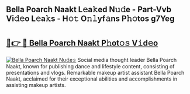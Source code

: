 ## Bella Poarch Naakt L𝚎a𝚔ed N𝚞𝚍e - Part-Vvb Vi𝚍𝚎o L𝚎a𝚔s - H𝚘𝚝 O𝚗𝚕yf𝚊ns P𝚑𝚘tos g7Yeg

# <h2><a href="http://kfcqfwx.oniu.top/?m=Bella+Poarch+Naakt">🔗👉 🔴 Bella Poarch Naakt P𝚑ot𝚘𝚜 V𝚒d𝚎o</a></h2>

[![Bella Poarch Naakt Nu𝚍e𝚜](https://i.imgur.com/0qMVB7G.gif)](http://kfcqfwx.oniu.top/?m=Bella+Poarch+Naakt)
Social media thought leader Bella Poarch Naakt, known for publishing dance and lifestyle content, consisting of presentations and vlogs. Remarkable makeup artist assistant Bella Poarch Naakt, acclaimed for their exceptional abilities and accomplishments in assisting makeup artists.  

